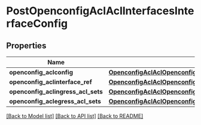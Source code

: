 # PostOpenconfigAclAclInterfacesInterfaceConfig

## Properties
Name | Type | Description | Notes
------------ | ------------- | ------------- | -------------
**openconfig_aclconfig** | [**OpenconfigAclAclOpenconfigaclaclInterfacesConfig**](OpenconfigAclAclOpenconfigaclaclInterfacesConfig.md) |  | [optional] 
**openconfig_aclinterface_ref** | [**OpenconfigAclAclOpenconfigaclaclAclsetsAclentriesInputinterfaceInterfaceref**](OpenconfigAclAclOpenconfigaclaclAclsetsAclentriesInputinterfaceInterfaceref.md) |  | [optional] 
**openconfig_aclingress_acl_sets** | [**OpenconfigAclAclOpenconfigaclaclInterfacesIngressaclsets**](OpenconfigAclAclOpenconfigaclaclInterfacesIngressaclsets.md) |  | [optional] 
**openconfig_aclegress_acl_sets** | [**OpenconfigAclAclOpenconfigaclaclInterfacesEgressaclsets**](OpenconfigAclAclOpenconfigaclaclInterfacesEgressaclsets.md) |  | [optional] 

[[Back to Model list]](../README.md#documentation-for-models) [[Back to API list]](../README.md#documentation-for-api-endpoints) [[Back to README]](../README.md)


